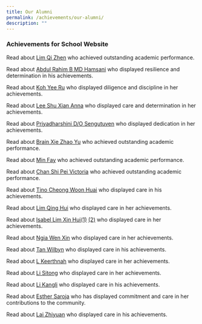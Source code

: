 ```yaml
---
title: Our Alumni
permalink: /achievements/our-alumni/
description: ""
---
```

### Achievements for School Website

Read about [Lim Qi Zhen](https://deyisec.moe.edu.sg/qql/slot/u503/alumni/Alumni%202020%20Lim%20Qi%20Zhen.jpg) who achieved outstanding academic performance.  

Read about [Abdul Rahim B MD Hamsani](https://deyisec.moe.edu.sg/qql/slot/u503/Deyi%20Revamp%202019/Achievements/Our%20Alumni/Abdul%20Rahim%20B%20MD%20Hamsani.jpg) who displayed resilience and determination in his achievements.  

Read about [Koh Yee Ru](https://deyisec.moe.edu.sg/qql/slot/u503/Deyi%20Revamp%202019/Achievements/Our%20Alumni/Koh%20Yee%20Ru.jpg) who displayed diligence and discipline in her achievements.  
 
Read about [Lee Shu Xian Anna](https://deyisec.moe.edu.sg/qql/slot/u503/Deyi%20Revamp%202019/Achievements/Our%20Alumni/Abdul%20Rahim%20B%20MD%20Hamsani%20&%20Lee%20Shu%20Xian%20Anna.jpg) who displayed care and determination in her achievements.  

Read about [Priyadharshini D/O Sengutuven](https://deyisec.moe.edu.sg/qql/slot/u503/Deyi%20Revamp%202019/Achievements/Our%20Alumni/Priyadharshini%20DO%20Sengutuven.jpg) who displayed dedication in her achievements.  
  
Read about [Brain Xie Zhao Yu](https://deyisec.moe.edu.sg/qql/slot/u503/Deyi%20Revamp%202019/Achievements/Our%20Alumni/Brain%20Xie%20Zhao%20Yu.jpg) who achieved outstanding academic performance.  
 
Read about [Min Fay](https://deyisec.moe.edu.sg/qql/slot/u503/Deyi%20Revamp%202019/Achievements/Our%20Alumni/Jingli%20Kixon%20&%20Min%20Fay.jpg) who achieved outstanding academic performance.  

Read about [Chan Shi Pei Victoria](https://deyisec.moe.edu.sg/qql/slot/u503/Deyi%20Revamp%202019/Achievements/Our%20Alumni/Chan%20Shi%20Pei%20Victoria.jpg) who achieved outstanding academic performance.  
 
Read about [Tino Cheong Woon Huai](https://deyisec.moe.edu.sg/qql/slot/u503/Deyi%20Revamp%202019/Achievements/Our%20Alumni/Tino%20Cheong%20Woon%20Huai.jpg) who displayed care in his achievements.  

Read about [Lim Qing Hui](https://deyisec.moe.edu.sg/qql/slot/u503/Deyi%20Revamp%202019/Achievements/Our%20Alumni/Lim%20Qing%20Hui.jpg) who displayed care in her achievements.

Read about [Isabel Lim Xin Hui(1)](https://deyisec.moe.edu.sg/qql/slot/u503/alumni/isabel%20lim.jpg) [(2)](https://deyisec.moe.edu.sg/qql/slot/u503/alumni/SET%203.1.jpg) who displayed care in her achievements.  

Read about [Ngia Wen Xin](https://deyisec.moe.edu.sg/qql/slot/u503/alumni/ngiawenxin.jpg) who displayed care in her achievements.  

Read about [Tan Wilbyn](https://deyisec.moe.edu.sg/qql/slot/u503/alumni/SET%201.2.jpg) who displayed care in his achievements.  

Read about [L Keerthnah](https://deyisec.moe.edu.sg/qql/slot/u503/alumni/SET%201.3.jpg) who displayed care in her achievements.  

Read about [Li Sitong](https://deyisec.moe.edu.sg/qql/slot/u503/alumni/SET%202.0.jpg) who displayed care in her achievements.  

Read about [Li Kangli](https://deyisec.moe.edu.sg/qql/slot/u503/alumni/SET%203.2.jpg) who displayed care in his achievements. 

Read about [Esther Saroja](https://deyisec.moe.edu.sg/qql/slot/u503/alumni/Esther%20Saroja.jpg) who has displayed commitment and care in her contributions to the community. 

Read about [Lai Zhiyuan](https://deyisec.moe.edu.sg/qql/slot/u503/alumni/Lai%20Zhiyuan2010.jpg) who displayed care in his achievements.